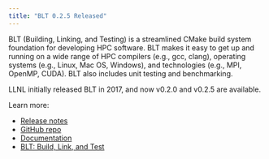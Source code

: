 ```yaml
---
title: "BLT 0.2.5 Released"
---
```


BLT (Building, Linking, and Testing) is a streamlined CMake build system foundation for developing HPC software. BLT makes it easy to get up and running on a wide range of HPC compilers (e.g., gcc, clang), operating systems (e.g., Linux, Mac OS, Windows), and technologies (e.g., MPI, OpenMP, CUDA). BLT also includes unit testing and benchmarking.

LLNL initially released BLT in 2017, and now v0.2.0 and v0.2.5 are available.

Learn more:
- [Release notes](https://github.com/LLNL/blt/releases)
- [GitHub repo](https://github.com/LLNL/blt)
- [Documentation](https://llnl-blt.readthedocs.io/en/latest/)
- [BLT: Build, Link, and Test](https://computation.llnl.gov/projects/blt-build-link-test)
